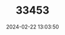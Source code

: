 ---
title: "33453"
category: "Vatica parvifolia"
draft: false
date: 2024-02-22 13:03:50
languages:
  Malay: ["Resak Kerangas Padi"]
---